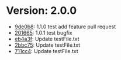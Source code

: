 # Version: 2.0.0

* [9de0b8](https://github.com/dragos-mateescu-visma/test/commit/9de0b8cfb82aab140b88e4b008ab1b9c5c89865b): 1.1.0 test add feature pull request
* [201665](https://github.com/dragos-mateescu-visma/test/commit/2016656bc802e32f344a6be88e8f30d5747b46c4): 1.0.1 test bugfix
* [eb4a3f](https://github.com/dragos-mateescu-visma/test/commit/eb4a3f2ef4569dfa56fb14479928f308b8e59c76): Update testFile.txt
* [2bbc75](https://github.com/dragos-mateescu-visma/test/commit/2bbc75313c6ac03f59c3a825c7a82f7124baad8b): Update testFile.txt
* [711cc4](https://github.com/dragos-mateescu-visma/test/commit/711cc48b9dc8de96ba121ffadea93e05d2d3e0eb): Update testFile.txt



